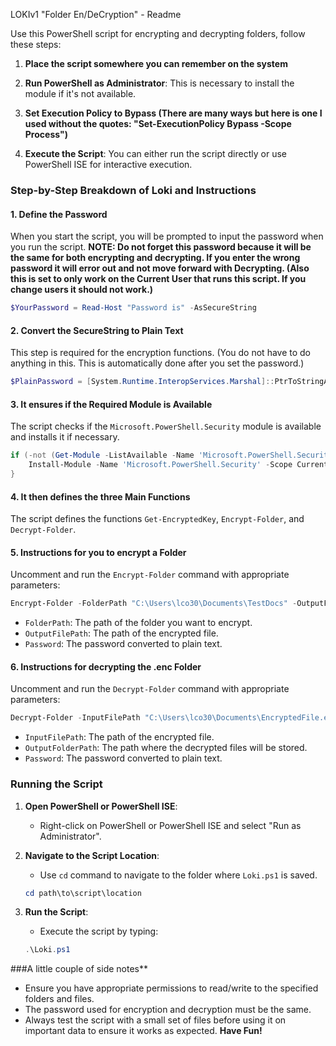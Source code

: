 LOKIv1 "Folder En/DeCryption" - Readme

Use this PowerShell script for encrypting and decrypting folders, follow these steps:

1. **Place the script somewhere you can remember on the system**

2. **Run PowerShell as Administrator**: This is necessary to install the module if it's not available.

3. **Set Execution Policy to Bypass (There are many ways but here is one I used without the quotes: "Set-ExecutionPolicy Bypass -Scope Process")** 

4. **Execute the Script**: You can either run the script directly or use PowerShell ISE for interactive execution.

### Step-by-Step Breakdown of Loki and Instructions

#### 1. Define the Password
When you start the script, you will be prompted to input the password when you run the script.
**NOTE: Do not forget this password because it will be the same for both encrypting and decrypting. If you enter the wrong password it will error out and not move forward with Decrypting. (Also this is set to only work on the Current User that runs this script. If you change users it should not work.)**

```powershell
$YourPassword = Read-Host "Password is" -AsSecureString
```

#### 2. Convert the SecureString to Plain Text
This step is required for the encryption functions. (You do not have to do anything in this. This is automatically done after you set the password.)

```powershell
$PlainPassword = [System.Runtime.InteropServices.Marshal]::PtrToStringAuto([System.Runtime.InteropServices.Marshal]::SecureStringToBSTR($YourPassword))
```

#### 3. It ensures if the Required Module is Available
The script checks if the `Microsoft.PowerShell.Security` module is available and installs it if necessary.

```powershell
if (-not (Get-Module -ListAvailable -Name 'Microsoft.PowerShell.Security')) {
    Install-Module -Name 'Microsoft.PowerShell.Security' -Scope CurrentUser -Force
}
```

#### 4. It then defines the three Main Functions
The script defines the functions `Get-EncryptedKey`, `Encrypt-Folder`, and `Decrypt-Folder`.

#### 5. Instructions for you to encrypt a Folder
Uncomment and run the `Encrypt-Folder` command with appropriate parameters:

```powershell
Encrypt-Folder -FolderPath "C:\Users\lco30\Documents\TestDocs" -OutputFilePath "C:\Users\lco30\Documents\EncryptedFile.enc" -Password $PlainPassword
```

- `FolderPath`: The path of the folder you want to encrypt.
- `OutputFilePath`: The path of the encrypted file.
- `Password`: The password converted to plain text.

#### 6. Instructions for decrypting the .enc Folder
Uncomment and run the `Decrypt-Folder` command with appropriate parameters:

```powershell
Decrypt-Folder -InputFilePath "C:\Users\lco30\Documents\EncryptedFile.enc" -OutputFolderPath "C:\Users\lco30\Documents\DecryptedFolder" -Password $PlainPassword
```

- `InputFilePath`: The path of the encrypted file.
- `OutputFolderPath`: The path where the decrypted files will be stored.
- `Password`: The password converted to plain text.

### Running the Script

1. **Open PowerShell or PowerShell ISE**:
    - Right-click on PowerShell or PowerShell ISE and select "Run as Administrator".

2. **Navigate to the Script Location**:
    - Use `cd` command to navigate to the folder where `Loki.ps1` is saved.
    ```powershell
    cd path\to\script\location
    ```

3. **Run the Script**:
    - Execute the script by typing:
    ```powershell
    .\Loki.ps1
    ```

###A little couple of side notes**
- Ensure you have appropriate permissions to read/write to the specified folders and files.
- The password used for encryption and decryption must be the same.
- Always test the script with a small set of files before using it on important data to ensure it works as expected.
**Have Fun!**

